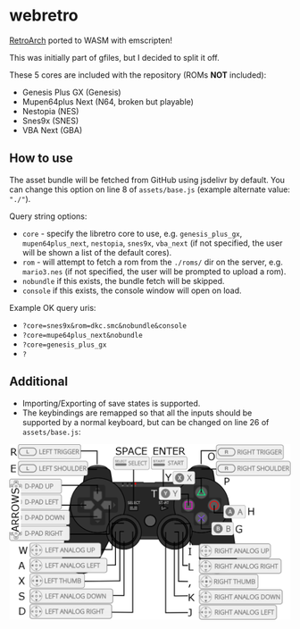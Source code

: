 # webretro
[RetroArch](https://github.com/libretro) ported to WASM with emscripten!

This was initially part of gfiles, but I decided to split it off.

These 5 cores are included with the repository (ROMs **NOT** included):
* Genesis Plus GX (Genesis)
* Mupen64plus Next (N64, broken but playable)
* Nestopia (NES)
* Snes9x (SNES)
* VBA Next (GBA)

## How to use

The asset bundle will be fetched from GitHub using jsdelivr by default. You can change this option on line 8 of `assets/base.js` (example alternate value: `"./"`).

Query string options:
* `core` - specify the libretro core to use, e.g. `genesis_plus_gx`, `mupen64plus_next`, `nestopia`, `snes9x`, `vba_next` (if not specified, the user will be shown a list of the default cores).
* `rom` - will attempt to fetch a rom from the `./roms/` dir on the server, e.g. `mario3.nes` (if not specified, the user will be prompted to upload a rom).
* `nobundle` if this exists, the bundle fetch will be skipped.
* `console` if this exists, the console window will open on load.

Example OK query uris:
* `?core=snes9x&rom=dkc.smc&nobundle&console`
* `?core=mupe64plus_next&nobundle`
* `?core=genesis_plus_gx`
* `?`

## Additional

* Importing/Exporting of save states is supported.
* The keybindings are remapped so that all the inputs should be supported by a normal keyboard, but can be changed on line 26 of `assets/base.js`:
<img src="./assets/controller_layout.png" alt="Controller Layout Map" width="600" />